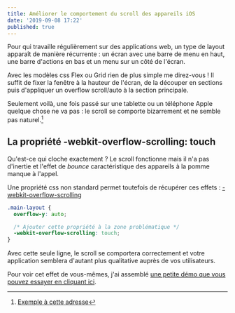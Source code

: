 ```yaml
---
title: Améliorer le comportement du scroll des appareils iOS
date: '2019-09-08 17:22'
published: true
---
```


Pour qui travaille régulièrement sur des applications web, un type de layout apparaît de manière récurrente : un écran avec une barre de menu en haut, une barre d'actions en bas et un menu sur un côté de l'écran.

Avec les modèles css Flex ou Grid rien de plus simple me direz-vous ! Il suffit de fixer la fenêtre à la hauteur de l'écran, de la découper en sections puis d'appliquer un overflow scroll/auto à la section principale.

Seulement voilà, une fois passé sur une tablette ou un téléphone Apple quelque chose ne va pas : le scroll se comporte bizarrement et ne semble pas naturel.[^1]

[^1]: [Exemple à cette adresse](https://lab.julienverneaut.com/scroll/)

## La propriété -webkit-overflow-scrolling: touch

Qu'est-ce qui cloche exactement ? Le scroll fonctionne mais il n'a pas d'inertie et l'effet de _bounce_ caractéristique des appareils à la pomme manque à l'appel.

Une propriété css non standard permet toutefois de récupérer ces effets : [-webkit-overflow-scrolling](https://developer.mozilla.org/fr/docs/Web/CSS/-webkit-overflow-scrolling)

```css
.main-layout {
  overflow-y: auto;

  /* Ajouter cette propriété à la zone problématique */
  -webkit-overflow-scrolling: touch;
}
```

Avec cette seule ligne, le scroll se comportera correctement et votre application semblera d'autant plus qualitative auprès de vos utilisateurs.

Pour voir cet effet de vous-mêmes, j'ai assemblé [une petite démo que vous pouvez essayer en cliquant ici](https://fervent-allen-3654dd.netlify.app/scroll/).
